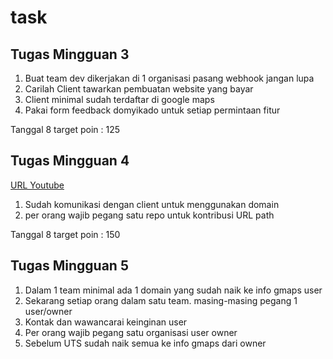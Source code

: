 # task
## Tugas Mingguan 3

1. Buat team dev dikerjakan di 1 organisasi pasang webhook jangan lupa
2. Carilah Client tawarkan pembuatan website yang bayar
3. Client minimal sudah terdaftar di google maps
4. Pakai form feedback domyikado untuk setiap permintaan fitur

Tanggal 8 target poin : 125

## Tugas Mingguan 4

[URL Youtube](https://youtu.be/E3WCAtn0am4)

1. Sudah komunikasi dengan client untuk menggunakan domain
2. per orang wajib pegang satu repo untuk kontribusi URL path


Tanggal 8 target poin : 150

## Tugas Mingguan 5

1. Dalam 1 team minimal ada 1 domain yang sudah naik ke info gmaps user
2. Sekarang setiap orang dalam satu team. masing-masing pegang 1 user/owner
3. Kontak dan wawancarai keinginan user
4. Per orang wajib pegang satu organisasi user owner
5. Sebelum UTS sudah naik semua ke info gmaps dari owner


